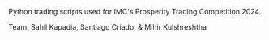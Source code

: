 Python trading scripts used for IMC's Prosperity Trading Competition 2024. 

Team: Sahil Kapadia, Santiago Criado, & Mihir Kulshreshtha
